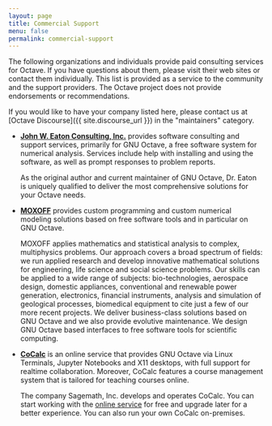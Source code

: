 ```yaml
---
layout: page
title: Commercial Support
menu: false
permalink: commercial-support
---
```


The following organizations and individuals provide paid consulting services
for Octave.  If you have questions about them, please visit their web sites
or contact them individually.  This list is provided as a service to the
community and the support providers.  The Octave project does not provide
endorsements or recommendations.

If you would like to have your company listed here,
please contact us at [Octave Discourse]({{ site.discourse_url }})
in the "maintainers" category.

- [**John W. Eaton Consulting, Inc.**][2] provides software consulting and
  support services, primarily for GNU Octave, a free software system for
  numerical analysis.  Services include help with installing and using the
  software, as well as prompt responses to problem reports.

  As the original author and current maintainer of GNU Octave, Dr. Eaton is
  uniquely qualified to deliver the most comprehensive solutions for your
  Octave needs.

- [**MOXOFF**][3] provides custom programming and custom numerical modeling
  solutions based on free software tools and in particular on GNU Octave.

  MOXOFF applies mathematics and statistical analysis to complex, multiphysics
  problems.  Our approach covers a broad spectrum of fields: we run applied
  research and develop innovative mathematical solutions for engineering,
  life science and social science problems.  Our skills can be applied to a
  wide range of subjects: bio-technologies, aerospace design, domestic
  appliances, conventional and renewable power generation, electronics,
  financial instruments, analysis and simulation of geological processes,
  biomedical equipment to cite just a few of our more recent projects.
  We deliver business-class solutions based on GNU Octave and we also provide
  evolutive maintenance.  We design GNU Octave based interfaces to free
  software tools for scientific computing.

- [**CoCalc**][4] is an online service that provides GNU Octave via Linux
  Terminals, Jupyter Notebooks and X11 desktops, with full support for realtime
  collaboration.  Moreover, CoCalc features a course management system that is
  tailored for teaching courses online.

  The company Sagemath, Inc. develops and operates CoCalc.  You can start
  working with the [online service][5] for free and upgrade later for a better
  experience.  You can also run your own CoCalc on-premises.

[2]: https://jweaton.org
[3]: https://www.moxoff.com/moxoff-partner-di-octave/
[4]: https://cocalc.com/doc/octave.html
[5]: https://cocalc.com
